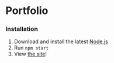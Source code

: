 # Portfolio

### Installation

1. Download and install the latest [Node.js](https://nodejs.org/en/)
2. Run `npm start`
3. View [the site](http://192.168.0.20:8080/)!
